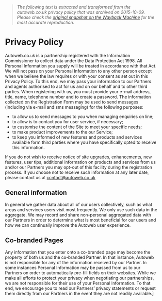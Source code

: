 > *The following text is extracted and transformed from the autoweb.co.uk privacy policy that was archived on 2015-10-09. Please check the [original snapshot on the Wayback Machine](https://web.archive.org/web/20151009222752id_/http%3A//www.autoweb.co.uk/privacy) for the most accurate reproduction.*

# Privacy Policy

Autoweb.co.uk is a partnership registered with the Information Commissioner to collect data under the Data Protection Act 1998. All Personal Information you supply will be treated in accordance with that Act. We will not pass on your Personal Information to any other person except when we believe the law requires or with your consent as set out in this Privacy Policy. To this end, we may pass your information to our Partners and agents authorised to act for us and on our behalf and to other third parties. When registering with us, you must provide your e-mail address, title, name, telephone number and to create a password. The information collected on the Registration Form may be used to send messages (including via e-mail and sms messaging) for the following purposes:

  * to allow us to send messages to you when managing enquiries on line;
  * to allow is to contact you for user service, if necessary;
  * to customise the content of the Site to meet your specific needs;
  * to make product improvements to the our Service;
  * to keep you informed of new features and products and services available form third parties where you have specifically opted to receive this information.



If you do not wish to receive notice of site upgrades, enhancements, new features, user tips, additional information on products and services from us and/or our Partners you may opt-out of this facility during the registration process. If you choose not to receive such information at any later date, please contact us at [contact@autoweb.co.uk](mailto:contact@autoweb.co.uk)

## General information

In general we gather data about all of our users collectively, such as what areas and services users visit most frequently. We only use such data in the aggregate. We may record and share non-personal aggregated data with our Partners in order to determine what is most beneficial for our users and how we can continually improve the Autoweb user experience.

## Co-branded Pages

Any information that you enter onto a co-branded page may become the property of both us and the co-branded Partner. In that instance, Autoweb is not responsible for any of the information received by our Partner. In some instances Personal Information may be passed from us to our Partners on order to automatically pre-fill fields on their websites. While we make all efforts to protect your privacy when negotiating our partnerships, we are not responsible for their use of your Personal Information. To that end, we encourage you to read our Partners’ privacy statements or request them directly from our Partners in the event they are not readily available.]
